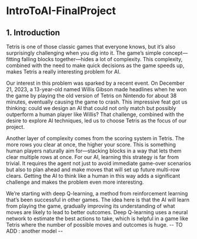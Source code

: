 # IntroToAI-FinalProject

## 1. Introduction
Tetris is one of those classic games that everyone knows, but it’s also surprisingly challenging when you dig into it. The game’s simple concept—fitting falling blocks together—hides a lot of complexity. This complexity, combined with the need to make quick decisions as the game speeds up, makes Tetris a really interesting problem for AI.

Our interest in this problem was sparked by a recent event. On December 21, 2023, a 13-year-old named Willis Gibson made headlines when he won the game by playing the old version of Tetris on Nintendo for about 38 minutes, eventually causing the game to crash. This impressive feat got us thinking: could we design an AI that could not only match but possibly outperform a human player like Willis? That challenge, combined with the desire to explore AI techniques, led us to choose Tetris as the focus of our project.

Another layer of complexity comes from the scoring system in Tetris. The more rows you clear at once, the higher your score. This is something human players naturally aim for—stacking blocks in a way that lets them clear multiple rows at once. For our AI, learning this strategy is far from trivial. It requires the agent not just to avoid immediate game-over scenarios but also to plan ahead and make moves that will set up future multi-row clears. Getting the AI to think like a human in this way adds a significant challenge and makes the problem even more interesting.

We’re starting with deep Q-learning, a method from reinforcement learning that’s been successful in other games. The idea here is that the AI will learn from playing the game, gradually improving its understanding of what moves are likely to lead to better outcomes. Deep Q-learning uses a neural network to estimate the best actions to take, which is helpful in a game like Tetris where the number of possible moves and outcomes is huge.
-- TO ADD : another model --